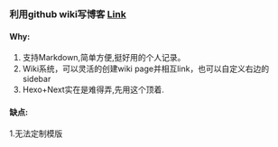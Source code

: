 ### 利用github wiki写博客 [Link](https://github.com/mixool/mixool.github.io/wiki)
#### Why:
1. 支持Markdown,简单方便,挺好用的个人记录。
2. Wiki系统，可以灵活的创建wiki page并相互link，也可以自定义右边的sidebar
3. Hexo+Next实在是难得弄,先用这个顶着.
#### 缺点:  
1.无法定制模版
